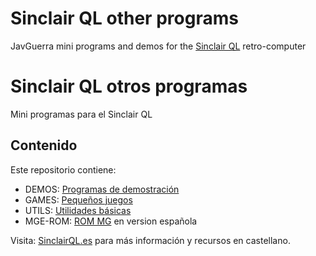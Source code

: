 # Sinclair QL other programs
JavGuerra mini programs and demos for the [Sinclair QL](https://en.wikipedia.org/wiki/Sinclair_QL "Sinclair QL info") retro-computer

# Sinclair QL otros programas
Mini programas para el Sinclair QL 

## Contenido

Este repositorio contiene:

* DEMOS: [Programas de demostración](DEMOS/README.md)
* GAMES: [Pequeños juegos](GAMES/README.md)
* UTILS: [Utilidades básicas](UTILS/README.md)
* MGE-ROM: [ROM MG](MGE-ROM/mge.rom) en version española

Visita: [SinclairQL.es](http://sinclairql.es "Sinclair QL Recursos en Castellano") para más información y recursos en castellano.